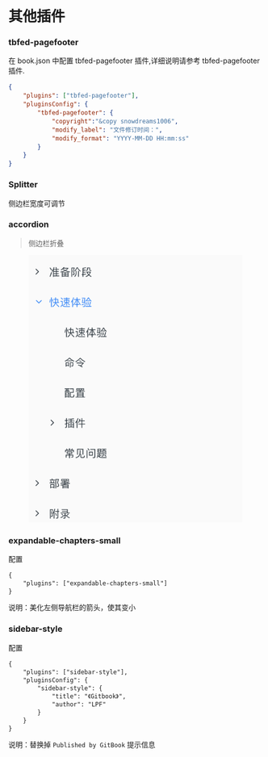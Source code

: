 # 其他插件

### tbfed-pagefooter

在 book.json 中配置 tbfed-pagefooter 插件,详细说明请参考 tbfed-pagefooter 插件.

```json
{ 
    "plugins": ["tbfed-pagefooter"], 
    "pluginsConfig": { 
        "tbfed-pagefooter": { 
            "copyright":"&copy snowdreams1006", 
            "modify_label": "文件修订时间：", 
            "modify_format": "YYYY-MM-DD HH:mm:ss" 
        } 
    } 
}
```

### Splitter <a href="#splitter" id="splitter"></a>

侧边栏宽度可调节



### accordion

> 侧边栏折叠

<div align="left">

<figure><img src="../../.gitbook/assets/image (1).png" alt=""><figcaption></figcaption></figure>

</div>

### expandable-chapters-small

配置

```
{
    "plugins": ["expandable-chapters-small"]
}  
```

说明：美化左侧导航栏的箭头，使其变小&#x20;

### sidebar-style

配置

```
{
    "plugins": ["sidebar-style"],
    "pluginsConfig": {
        "sidebar-style": {
            "title": "《Gitbook》",
            "author": "LPF"
        }
    }
}
```

说明：替换掉 `Published by GitBook` 提示信息



